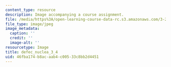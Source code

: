 ```yaml
---
content_type: resource
description: Image accompanying a course assignment.
file: /media/https%3A/open-learning-course-data-rc.s3.amazonaws.com/3-22-mechanical-behavior-of-materials-spring-2008/46fba174b8acaab4c00533c8bb2d4451_defec_nuclea_3_4.jpg
file_type: image/jpeg
image_metadata:
  caption: ''
  credit: ''
  image-alt: ''
resourcetype: Image
title: defec_nuclea_3_4
uid: 46fba174-b8ac-aab4-c005-33c8bb2d4451
---
```

